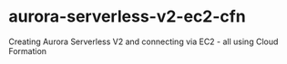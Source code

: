 # aurora-serverless-v2-ec2-cfn
Creating Aurora Serverless V2 and connecting via EC2 - all using Cloud Formation
